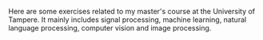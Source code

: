 Here are some exercises related to my master's course at the University of Tampere. It mainly includes signal processing, machine learning, natural language processing, computer vision and image processing.
